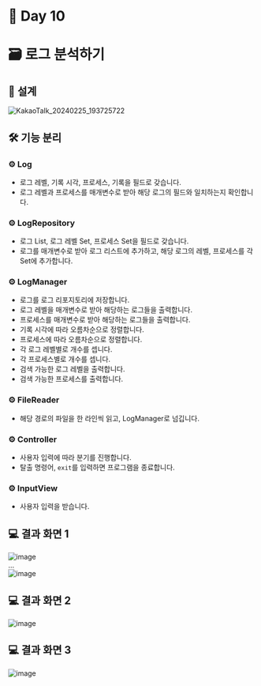 # 📅 Day 10

# 🗃️ 로그 분석하기

## 📝 설계

![KakaoTalk_20240225_193725722](https://github.com/yonghyeonpark/Codesquad-Programming-Practice/assets/126778700/3528df9c-7993-4109-bf37-1651a9b4410d)

## 🛠️ 기능 분리

### ⚙️ Log

- 로그 레벨, 기록 시각, 프로세스, 기록을 필드로 갖습니다.
- 로그 레벨과 프로세스를 매개변수로 받아 해당 로그의 필드와 일치하는지 확인합니다.

### ⚙️ LogRepository

- 로그 List, 로그 레벨 Set, 프로세스 Set을 필드로 갖습니다.
- 로그를 매개변수로 받아 로그 리스트에 추가하고, 해당 로그의 레벨, 프로세스를 각 Set에 추가합니다.

### ⚙️ LogManager

- 로그를 로그 리포지토리에 저장합니다.
- 로그 레벨을 매개변수로 받아 해당하는 로그들을 출력합니다.
- 프로세스를 매개변수로 받아 해당하는 로그들을 출력합니다.
- 기록 시각에 따라 오름차순으로 정렬합니다.
- 프로세스에 따라 오름차순으로 정렬합니다.
- 각 로그 레벨별로 개수를 셉니다.
- 각 프로세스별로 개수를 셉니다.
- 검색 가능한 로그 레벨을 출력합니다.
- 검색 가능한 프로세스를 출력합니다.

### ⚙️ FileReader

- 해당 경로의 파일을 한 라인씩 읽고, LogManager로 넘깁니다.

### ⚙️ Controller

- 사용자 입력에 따라 분기를 진행합니다.
- 탈출 명령어, `exit`를 입력하면 프로그램을 종료합니다.

### ⚙️ InputView

- 사용자 입력을 받습니다.

## 💻 결과 화면 1

![image](https://github.com/yonghyeonpark/Codesquad-Programming-Practice/assets/126778700/5a0d1f8e-6a10-418c-8d46-ee9ae367768d)
<br>...<br>
![image](https://github.com/yonghyeonpark/Codesquad-Programming-Practice/assets/126778700/e6911ba4-5b97-4a00-92cf-3e6b538da3a4)

## 💻 결과 화면 2

![image](https://github.com/yonghyeonpark/Codesquad-Programming-Practice/assets/126778700/48ea3ea0-351e-4da8-bc9c-62c0af32e186)

## 💻 결과 화면 3

![image](https://github.com/yonghyeonpark/Codesquad-Programming-Practice/assets/126778700/84957d7a-cb54-48ef-92af-358adc4b11a9)